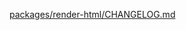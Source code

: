 [packages/render-html/CHANGELOG.md](https://github.com/meliorence/react-native-render-html/blob/master/packages/render-html/CHANGELOG.md)
